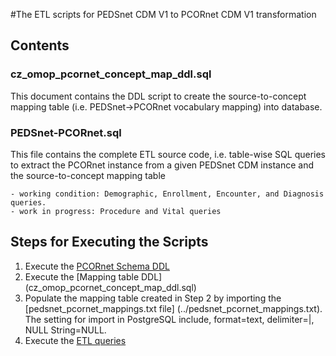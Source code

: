 #The ETL scripts for PEDSnet CDM V1 to PCORnet CDM V1 transformation

## Contents 
### cz\_omop\_pcornet\_concept\_map\_ddl.sql
This document contains the DDL script to create the source-to-concept mapping table (i.e. PEDSnet->PCORnet vocabulary mapping) into database. 

### PEDSnet-PCORnet.sql
This file contains the complete ETL source code, i.e. table-wise SQL queries to extract the PCORnet instance from a given PEDSnet CDM instance and the source-to-concept mapping table 

    - working condition: Demographic, Enrollment, Encounter, and Diagnosis queries. 
    - work in progress: Procedure and Vital queries

## Steps for Executing the Scripts 
1. Execute the [PCORnet Schema DDL](https://github.com/PEDSnet/Data_Models/tree/master/PCORnet)
2. Execute the [Mapping table DDL] (cz\_omop\_pcornet\_concept\_map\_ddl.sql) 
3. Populate the mapping table created in Step 2 by importing the [pedsnet\_pcornet\_mappings.txt file] (../pedsnet_pcornet_mappings.txt). The setting for import in PostgreSQL include, format=text, delimiter=|, NULL String=NULL.
4. Execute the [ETL queries](PEDSnet-PCORnet.sql)
